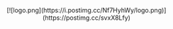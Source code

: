 <p align="center">
[![logo.png](https://i.postimg.cc/Nf7HyhWy/logo.png)](https://postimg.cc/svxX8Lfy)
</p>
